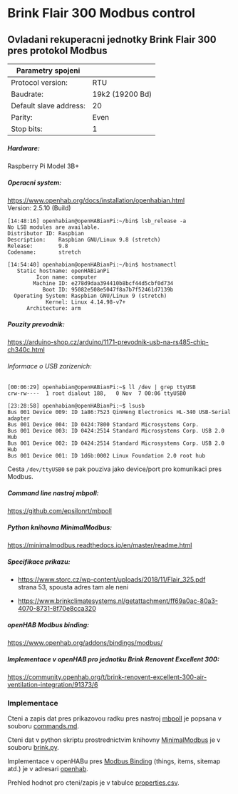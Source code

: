 # Brink Flair 300 Modbus control

## Ovladani rekuperacni jednotky Brink Flair 300 pres protokol Modbus

| Parametry spojeni    |                 |
|------------------------|-----------------|
| Protocol version:      | RTU             |
| Baudrate:              | 19k2 (19200 Bd) |
| Default slave address: | 20              |
| Parity:                | Even            |
| Stop bits:             | 1               |

##### Hardware:
Raspberry Pi Model 3B+

##### Operacni system:
https://www.openhab.org/docs/installation/openhabian.html \
Version: 2.5.10 (Build)

    [14:48:16] openhabian@openHABianPi:~/bin$ lsb_release -a
    No LSB modules are available.
    Distributor ID: Raspbian
    Description:    Raspbian GNU/Linux 9.8 (stretch)
    Release:        9.8
    Codename:       stretch
    
    [14:54:40] openhabian@openHABianPi:~/bin$ hostnamectl
       Static hostname: openHABianPi
             Icon name: computer
            Machine ID: e278d9daa394410b8bcf44d5cbf0d734
               Boot ID: 95082e508e5047f8a7b7f52461d7139b
      Operating System: Raspbian GNU/Linux 9 (stretch)
                Kernel: Linux 4.14.98-v7+
          Architecture: arm

##### Pouzity prevodnik:
https://arduino-shop.cz/arduino/1171-prevodnik-usb-na-rs485-chip-ch340c.html

###### Informace o USB zarizenich:
    [00:06:29] openhabian@openHABianPi:~$ ll /dev | grep ttyUSB
    crw-rw----  1 root dialout 188,   0 Nov  7 00:06 ttyUSB0

    [23:28:58] openhabian@openHABianPi:~$ lsusb
    Bus 001 Device 009: ID 1a86:7523 QinHeng Electronics HL-340 USB-Serial adapter
    Bus 001 Device 004: ID 0424:7800 Standard Microsystems Corp.
    Bus 001 Device 003: ID 0424:2514 Standard Microsystems Corp. USB 2.0 Hub
    Bus 001 Device 002: ID 0424:2514 Standard Microsystems Corp. USB 2.0 Hub
    Bus 001 Device 001: ID 1d6b:0002 Linux Foundation 2.0 root hub

Cesta `/dev/ttyUSB0` se pak pouziva jako device/port pro komunikaci pres Modbus.

##### Command line nastroj mbpoll:
https://github.com/epsilonrt/mbpoll

##### Python knihovna MinimalModbus:
https://minimalmodbus.readthedocs.io/en/master/readme.html

##### Specifikace prikazu:
 * https://www.storc.cz/wp-content/uploads/2018/11/Flair_325.pdf \
strana 53, spousta adres tam ale neni

 * https://www.brinkclimatesystems.nl/getattachment/ff69a0ac-80a3-4070-8731-8f70e8cca320

##### openHAB Modbus binding:
https://www.openhab.org/addons/bindings/modbus/

##### Implementace v openHAB pro jednotku Brink Renovent Excellent 300:
https://community.openhab.org/t/brink-renovent-excellent-300-air-ventilation-integration/91373/6

### Implementace

Cteni a zapis dat pres prikazovou radku pres nastroj [mbpoll](https://github.com/epsilonrt/mbpoll) je popsana v souboru [commands.md](commands.md).

Cteni dat v python skriptu prostrednictvim knihovny [MinimalModbus](https://minimalmodbus.readthedocs.io/en/master/readme.html) je v souboru [brink.py](brink.py).

Implementace v openHABu pres [Modbus Binding](https://www.openhab.org/addons/bindings/modbus/) (things, items, sitemap atd.) je v adresari [openhab](openhab).

Prehled hodnot pro cteni/zapis je v tabulce [properties.csv](properties.csv).
